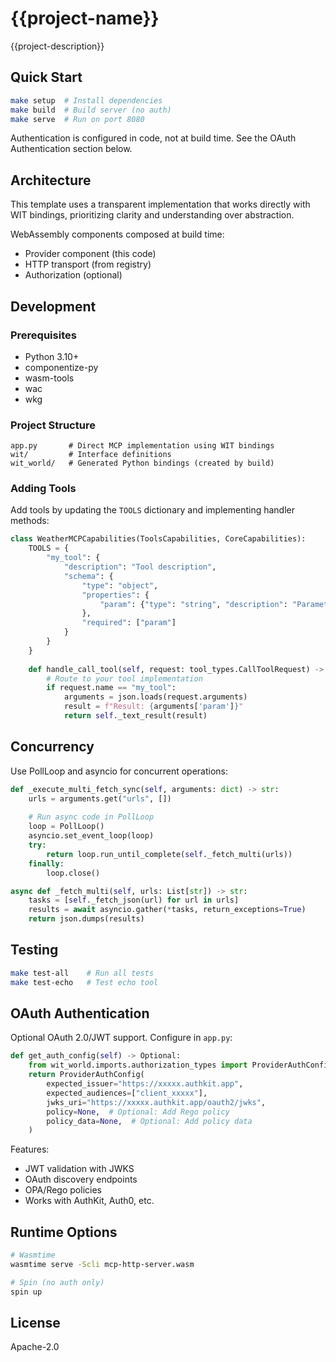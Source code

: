 # {{project-name}}

{{project-description}}

## Quick Start

```bash
make setup  # Install dependencies
make build  # Build server (no auth)
make serve  # Run on port 8080
```

Authentication is configured in code, not at build time.
See the OAuth Authentication section below.

## Architecture

This template uses a transparent implementation that works directly with WIT bindings,
prioritizing clarity and understanding over abstraction.

WebAssembly components composed at build time:
- Provider component (this code)
- HTTP transport (from registry)
- Authorization (optional)

## Development

### Prerequisites

- Python 3.10+
- componentize-py
- wasm-tools
- wac
- wkg

### Project Structure

```
app.py       # Direct MCP implementation using WIT bindings
wit/         # Interface definitions
wit_world/   # Generated Python bindings (created by build)
```

### Adding Tools

Add tools by updating the `TOOLS` dictionary and implementing handler methods:

```python
class WeatherMCPCapabilities(ToolsCapabilities, CoreCapabilities):
    TOOLS = {
        "my_tool": {
            "description": "Tool description",
            "schema": {
                "type": "object",
                "properties": {
                    "param": {"type": "string", "description": "Parameter"}
                },
                "required": ["param"]
            }
        }
    }
    
    def handle_call_tool(self, request: tool_types.CallToolRequest) -> tool_types.ToolResult:
        # Route to your tool implementation
        if request.name == "my_tool":
            arguments = json.loads(request.arguments)
            result = f"Result: {arguments['param']}"
            return self._text_result(result)
```

## Concurrency

Use PollLoop and asyncio for concurrent operations:

```python
def _execute_multi_fetch_sync(self, arguments: dict) -> str:
    urls = arguments.get("urls", [])
    
    # Run async code in PollLoop
    loop = PollLoop()
    asyncio.set_event_loop(loop)
    try:
        return loop.run_until_complete(self._fetch_multi(urls))
    finally:
        loop.close()

async def _fetch_multi(self, urls: List[str]) -> str:
    tasks = [self._fetch_json(url) for url in urls]
    results = await asyncio.gather(*tasks, return_exceptions=True)
    return json.dumps(results)
```

## Testing

```bash
make test-all    # Run all tests
make test-echo   # Test echo tool
```

## OAuth Authentication

Optional OAuth 2.0/JWT support. Configure in `app.py`:

```python
def get_auth_config(self) -> Optional:
    from wit_world.imports.authorization_types import ProviderAuthConfig
    return ProviderAuthConfig(
        expected_issuer="https://xxxxx.authkit.app",
        expected_audiences=["client_xxxxx"],
        jwks_uri="https://xxxxx.authkit.app/oauth2/jwks",
        policy=None,  # Optional: Add Rego policy
        policy_data=None,  # Optional: Add policy data
    )
```

Features:
- JWT validation with JWKS
- OAuth discovery endpoints
- OPA/Rego policies
- Works with AuthKit, Auth0, etc.

## Runtime Options

```bash
# Wasmtime
wasmtime serve -Scli mcp-http-server.wasm

# Spin (no auth only)
spin up
```

## License

Apache-2.0
